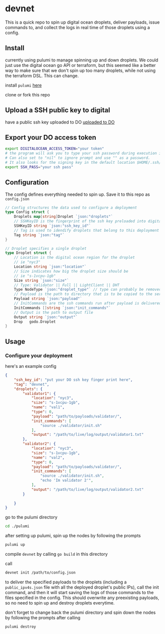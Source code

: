 # devnet

This is a quick repo to spin up digital ocean droplets, deliver payloads, issue commands to, and collect the logs in real time of those droplets using a config.

## Install
currently using pulumi to manage spinning up and down droplets. We could just use the digital ocean go API or terraform, but this seemed like a better way to make sure that we don't spin up too many droplets, while not using the terraform DSL. This can change.

install `pulumi` [here](https://www.pulumi.com/docs/get-started/install/)

clone or fork this repo

## Upload a SSH public key to digital

have a public ssh key uploaded to DO [uploaded to DO](https://docs.digitalocean.com/products/droplets/how-to/add-ssh-keys/to-account/)

## Export your DO access token

```sh
export DIGITALOCEAN_ACCESS_TOKEN="your token"
# the program will ask you to type your ssh password during execution if you don't want to export it. 
# Can also set to "nil" to ignore prompt and use "" as a password. 
# It also looks for the signing key in the default location $HOME/.ssh/ and this has to be changed manually as of now.
export SSH_PASS="your ssh pass"
```

## Configuration

The config defines everything needed to spin up. Save it to this repo as `config.json`

```go
// Config structures the data used to configure a deployment
type Config struct {
	Droplets map[string]Droplet `json:"droplets"`
	// SSHKeyID is the fingerprint of the ssh key preloaded into digital ocean
	SSHKeyID string `json:"ssh_key_id"`
	// Tag is used to idendify droplets that belong to this deployment
	Tag string `json:"tag"`
}

// Droplet specifies a single droplet
type Droplet struct {
	// Location is the digital ocean region for the droplet
	// ie "nyc3"
	Location string `json:"location"`
	// Size indicates how big the droplet size should be
	// ie "s-1vcpu-1gb"
	Size string `json:"size"`
	// Type: Validator || Full || LightClient || DHT
	Type NodeType `json:"droplet_type"` // type can probably be removed
	// Payload is the path to directory that is to be copied to the server
	Payload string `json:"payload"`
	// InitCommands are the ssh commands run after payload is delivered
	InitCommands []string `json:"init_commands"`
	// Output is the path to output file
	Output string `json:"output"`
	Drop   godo.Droplet
}
```

## Usage

### Configure your deployment
here's an example config
```json
{
    "ssh_key_id": "put your DO ssh key finger print here",
    "tag": "devnet",
    "droplets": {
        "validator1": {
            "location": "nyc3",
            "size": "s-1vcpu-1gb",
            "name": "val1",
            "type": 0,
            "payload": "path/to/payloads/validator/",
            "init_commands": [
                "source ./validator/init.sh"
            ], 
            "output": "/path/to/live/log/output/validator1.txt"
        },
        "validator2": {
            "location": "nyc3",
            "size": "s-1vcpu-1gb",
            "name": "val2",
            "type": 0,
            "payload": "path/to/payloads/validator/",
            "init_commands": [
                "source ./validator/init.sh",
                "echo 'Im validator 2'",
            ], 
            "output": "/path/to/live/log/output/validator2.txt"
        }
        
    }
}

```

go to the pulumi directory

```sh
cd ./pulumi
```

after setting up pulumi, spin up the nodes by following the prompts

```sh
pulumi up
```

compile `devnet` by calling `go build` in this directory

call 
```sh
devnet init /path/to/config.json
``` 

to deliver the specified payloads to the droplets (including a `public_ipv4s.json` file with all the deployed droplet's public IPs), call the init command, and then it will start saving the logs of those commands to the files specified in the config. This should overwrite any preexisting payloads, so no need to spin up and destroy droplets everytime.

don't forget to change back the pulumi directory and spin down the nodes by following the prompts after calling 

```sh
pulumi destroy
```